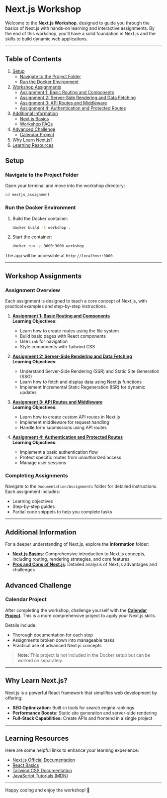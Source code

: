 # **Next.js Workshop**

Welcome to the **Next.js Workshop**, designed to guide you through the basics of Next.js with hands-on learning and interactive assignments. By the end of this workshop, you'll have a solid foundation in Next.js and the skills to build dynamic web applications.

---

## **Table of Contents**

1. [Setup](#setup)
   - [Navigate to the Project Folder](#navigate-to-the-project-folder)
   - [Run the Docker Environment](#run-the-docker-environment)
2. [Workshop Assignments](#workshop-assignments)
   - [Assignment 1: Basic Routing and Components](Documentation/Assignments/Assignment-1.md)
   - [Assignment 2: Server-Side Rendering and Data Fetching](Documentation/Assignments/Assignment-2.md)
   - [Assignment 3: API Routes and Middleware](Documentation/Assignments/Assignment-3.md)
   - [Assignment 4: Authentication and Protected Routes](Documentation/Assignments/Assignment-4.md)
3. [Additional Information](#additional-information)
   - [Next.js Basics](Documentation/Information/NextJSBasics.md)
   - [Workshop FAQs](Documentation/Information/FAQs.md)
4. [Advanced Challenge](#advanced-challenge)
   - [Calendar Project](#calendar-project)
5. [Why Learn Next.js?](#why-learn-nextjs)
6. [Learning Resources](#learning-resources)

## **Setup**

### **Navigate to the Project Folder**

Open your terminal and move into the workshop directory:
```bash 
cd nextjs_assignment
```

### **Run the Docker Environment**

1. Build the Docker container:
   ```bash
   docker build -t workshop .
   ```
2. Start the container:
   ```bash
   docker run -p 3000:3000 workshop
   ```

The app will be accessible at `http://localhost:3000`.

---

## **Workshop Assignments**

### Assignment Overview
Each assignment is designed to teach a core concept of Next.js, with practical examples and step-by-step instructions.

1. **[Assignment 1: Basic Routing and Components](Documentation/Assignments/Assignment-1.md)**  
   **Learning Objectives:**
   - Learn how to create routes using the file system
   - Build basic pages with React components
   - Use `Link` for navigation
   - Style components with Tailwind CSS

2. **[Assignment 2: Server-Side Rendering and Data Fetching](Documentation/Assignments/Assignment-2.md)**  
   **Learning Objectives:**
   - Understand Server-Side Rendering (SSR) and Static Site Generation (SSG)
   - Learn how to fetch and display data using Next.js functions
   - Implement Incremental Static Regeneration (ISR) for dynamic updates

3. **[Assignment 3: API Routes and Middleware](Documentation/Assignments/Assignment-3.md)**  
   **Learning Objectives:**
   - Learn how to create custom API routes in Next.js
   - Implement middleware for request handling
   - Handle form submissions using API routes

4. **[Assignment 4: Authentication and Protected Routes](Documentation/Assignments/Assignment-4.md)**  
   **Learning Objectives:**
   - Implement a basic authentication flow
   - Protect specific routes from unauthorized access
   - Manage user sessions

### Completing Assignments
Navigate to the `Documentation/Assignments` folder for detailed instructions. Each assignment includes:
- Learning objectives
- Step-by-step guides
- Partial code snippets to help you complete tasks

---

## **Additional Information**

For a deeper understanding of Next.js, explore the **Information** folder:
- **[Next.js Basics](Documentation/Information/Next.js_intro.md)**: Comprehensive introduction to Next.js concepts, including routing, rendering strategies, and core features
- **[Pros and Cons of Next.js](Documentation/Information/Pros_and_Cons.md)**: Detailed analysis of Next.js advantages and challenges


## **Advanced Challenge**

### **Calendar Project**
After completing the workshop, challenge yourself with the **[Calendar Project](calendar_assignment/README.md)**. This is a more comprehensive project to apply your Next.js skills.

Details include:
- Thorough documentation for each step
- Assignments broken down into manageable tasks
- Practical use of advanced Next.js concepts

> **Note:** This project is not included in the Docker setup but can be worked on separately.

---

## **Why Learn Next.js?**

Next.js is a powerful React framework that simplifies web development by offering:
- **SEO Optimization:** Built-in tools for search engine rankings
- **Performance Boosts:** Static site generation and server-side rendering
- **Full-Stack Capabilities:** Create APIs and frontend in a single project

---

## **Learning Resources**

Here are some helpful links to enhance your learning experience:
- [Next.js Official Documentation](https://nextjs.org/docs)
- [React Basics](https://react.dev/learn)
- [Tailwind CSS Documentation](https://tailwindcss.com/docs)
- [JavaScript Tutorials (MDN)](https://developer.mozilla.org/en-US/docs/Web/JavaScript)

---

Happy coding and enjoy the workshop! 🚀